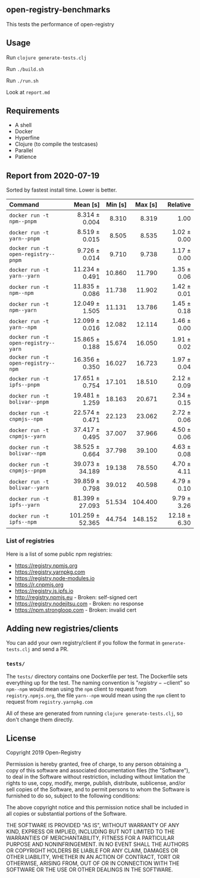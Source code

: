 ## open-registry-benchmarks

This tests the performance of open-registry

## Usage

Run `clojure generate-tests.clj`

Run `./build.sh`

Run `./run.sh`

Look at `report.md`

## Requirements

- A shell
- Docker
- Hyperfine
- Clojure (to compile the testcases)
- Parallel
- Patience

<!-- REPORT -->
## Report from 2020-07-19

Sorted by fastest install time. Lower is better.


| Command | Mean [s] | Min [s] | Max [s] | Relative |
|:---|---:|---:|---:|---:|
| `docker run -t npm--pnpm` | 8.314 ± 0.004 | 8.310 | 8.319 | 1.00 |
| `docker run -t yarn--pnpm` | 8.519 ± 0.015 | 8.505 | 8.535 | 1.02 ± 0.00 |
| `docker run -t open-registry--pnpm` | 9.726 ± 0.014 | 9.710 | 9.738 | 1.17 ± 0.00 |
| `docker run -t yarn--yarn` | 11.234 ± 0.491 | 10.860 | 11.790 | 1.35 ± 0.06 |
| `docker run -t npm--npm` | 11.835 ± 0.086 | 11.738 | 11.902 | 1.42 ± 0.01 |
| `docker run -t npm--yarn` | 12.049 ± 1.505 | 11.131 | 13.786 | 1.45 ± 0.18 |
| `docker run -t yarn--npm` | 12.099 ± 0.016 | 12.082 | 12.114 | 1.46 ± 0.00 |
| `docker run -t open-registry--yarn` | 15.865 ± 0.188 | 15.674 | 16.050 | 1.91 ± 0.02 |
| `docker run -t open-registry--npm` | 16.356 ± 0.350 | 16.027 | 16.723 | 1.97 ± 0.04 |
| `docker run -t ipfs--pnpm` | 17.651 ± 0.754 | 17.101 | 18.510 | 2.12 ± 0.09 |
| `docker run -t bolivar--pnpm` | 19.481 ± 1.259 | 18.163 | 20.671 | 2.34 ± 0.15 |
| `docker run -t cnpmjs--npm` | 22.574 ± 0.471 | 22.123 | 23.062 | 2.72 ± 0.06 |
| `docker run -t cnpmjs--yarn` | 37.417 ± 0.495 | 37.007 | 37.966 | 4.50 ± 0.06 |
| `docker run -t bolivar--npm` | 38.525 ± 0.664 | 37.798 | 39.100 | 4.63 ± 0.08 |
| `docker run -t cnpmjs--pnpm` | 39.073 ± 34.189 | 19.138 | 78.550 | 4.70 ± 4.11 |
| `docker run -t bolivar--yarn` | 39.859 ± 0.798 | 39.012 | 40.598 | 4.79 ± 0.10 |
| `docker run -t ipfs--yarn` | 81.399 ± 27.093 | 51.534 | 104.400 | 9.79 ± 3.26 |
| `docker run -t ipfs--npm` | 101.259 ± 52.365 | 44.754 | 148.152 | 12.18 ± 6.30 |
<!-- REPORT_END -->

### List of registries

Here is a list of some public npm registries:

- https://registry.npmjs.org
- https://registry.yarnpkg.com
- https://registry.node-modules.io
- https://r.cnpmjs.org
- https://registry.js.ipfs.io
- http://registry.npmjs.eu - Broken: self-signed cert
- https://registry.nodejitsu.com - Broken: no response
- https://npm.strongloop.com - Broken: invalid cert

## Adding new registries/clients

You can add your own registry/client if you follow the format in
`generate-tests.clj` and send a PR.

### `tests/`

The `tests/` directory contains one Dockerfile per test. The Dockerfile
sets everything up for the test. The naming convention is "$registry--$client"
so `npm--npm` would mean using the `npm` client to request from `registry.npmjs.org`,
the file `yarn--npm` would mean using the `npm` client to request from `registry.yarnpkg.com`

All of these are generated from running `clojure generate-tests.clj`, so don't
change them directly.

## License

Copyright 2019 Open-Registry

Permission is hereby granted, free of charge, to any person obtaining a copy of this software and associated documentation files (the "Software"), to deal in the Software without restriction, including without limitation the rights to use, copy, modify, merge, publish, distribute, sublicense, and/or sell copies of the Software, and to permit persons to whom the Software is furnished to do so, subject to the following conditions:

The above copyright notice and this permission notice shall be included in all copies or substantial portions of the Software.

THE SOFTWARE IS PROVIDED "AS IS", WITHOUT WARRANTY OF ANY KIND, EXPRESS OR IMPLIED, INCLUDING BUT NOT LIMITED TO THE WARRANTIES OF MERCHANTABILITY, FITNESS FOR A PARTICULAR PURPOSE AND NONINFRINGEMENT. IN NO EVENT SHALL THE AUTHORS OR COPYRIGHT HOLDERS BE LIABLE FOR ANY CLAIM, DAMAGES OR OTHER LIABILITY, WHETHER IN AN ACTION OF CONTRACT, TORT OR OTHERWISE, ARISING FROM, OUT OF OR IN CONNECTION WITH THE SOFTWARE OR THE USE OR OTHER DEALINGS IN THE SOFTWARE.
